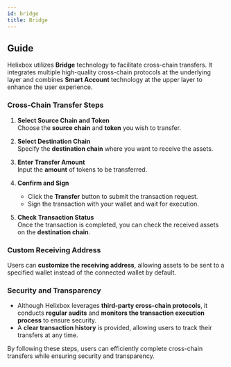 ```yaml
---
id: bridge
title: Bridge
---
```


## Guide  

Helixbox utilizes **Bridge** technology to facilitate cross-chain transfers. It integrates multiple high-quality cross-chain protocols at the underlying layer and combines **Smart Account** technology at the upper layer to enhance the user experience.  

### **Cross-Chain Transfer Steps**  

1. **Select Source Chain and Token**  
   Choose the **source chain** and **token** you wish to transfer.  

2. **Select Destination Chain**  
   Specify the **destination chain** where you want to receive the assets.  

3. **Enter Transfer Amount**  
   Input the **amount** of tokens to be transferred.  

4. **Confirm and Sign**  
   - Click the **Transfer** button to submit the transaction request.  
   - Sign the transaction with your wallet and wait for execution.  

5. **Check Transaction Status**  
   Once the transaction is completed, you can check the received assets on the **destination chain**.  

### **Custom Receiving Address**  
Users can **customize the receiving address**, allowing assets to be sent to a specified wallet instead of the connected wallet by default.  

### **Security and Transparency**  
- Although Helixbox leverages **third-party cross-chain protocols**, it conducts **regular audits** and **monitors the transaction execution process** to ensure security.  
- A **clear transaction history** is provided, allowing users to track their transfers at any time.  

By following these steps, users can efficiently complete cross-chain transfers while ensuring security and transparency. 
